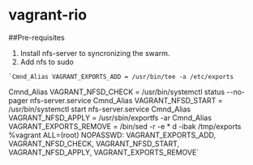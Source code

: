 # vagrant-rio

##Pre-requisites
  1. Install nfs-server to syncronizing the swarm.
  2. Add nfs to sudo

	`Cmnd_Alias VAGRANT_EXPORTS_ADD = /usr/bin/tee -a /etc/exports
   Cmnd_Alias VAGRANT_NFSD_CHECK = /usr/bin/systemctl status --no-pager nfs-server.service
   Cmnd_Alias VAGRANT_NFSD_START = /usr/bin/systemctl start nfs-server.service
   Cmnd_Alias VAGRANT_NFSD_APPLY = /usr/sbin/exportfs -ar
   Cmnd_Alias VAGRANT_EXPORTS_REMOVE = /bin/sed -r -e * d -ibak /tmp/exports
   %vagrant ALL=(root) NOPASSWD: VAGRANT_EXPORTS_ADD, VAGRANT_NFSD_CHECK, VAGRANT_NFSD_START, VAGRANT_NFSD_APPLY, VAGRANT_EXPORTS_REMOVE`
